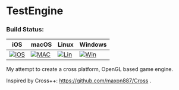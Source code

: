 # TestEngine

### Build Status:

| iOS                  | macOS               | Linux               |  Windows         |
| ---------------------| ------------------- | --------------------| -----------------|
| [![iOS][IOS1]][TRAV] |[![MAC][MAC1]][TRAV] | [![Lin][LIN1]][TRAV]|[![Win][WB1]][WB2]|

[WB1]: https://ci.appveyor.com/api/projects/status/ukmv5disdy3x00km?svg=true
[WB2]: https://ci.appveyor.com/project/VladasZ/test-engine

[MAC1]: https://travis-matrix-badges.herokuapp.com/repos/VladasZ/test_engine/branches/master/1
[IOS1]: https://travis-matrix-badges.herokuapp.com/repos/VladasZ/test_engine/branches/master/2
[LIN1]: https://travis-matrix-badges.herokuapp.com/repos/VladasZ/test_engine/branches/master/3

[TRAV]: https://travis-ci.org/VladasZ/test_engine

My attempt to create a cross platform, OpenGL based game engine.

Inspired by Cross++: https://github.com/maxon887/Cross .
